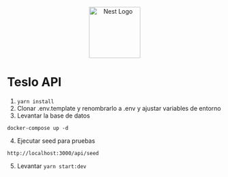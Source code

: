 <p align="center">
  <a href="http://nestjs.com/" target="blank"><img src="https://nestjs.com/img/logo-small.svg" width="120" alt="Nest Logo" /></a>
</p>

# Teslo API

1. `yarn install`
2. Clonar .env.template y renombrarlo a .env y ajustar variables de entorno
3. Levantar la base de datos
```
docker-compose up -d
```
4. Ejecutar seed para pruebas
```
http://localhost:3000/api/seed
```
5. Levantar `yarn start:dev`